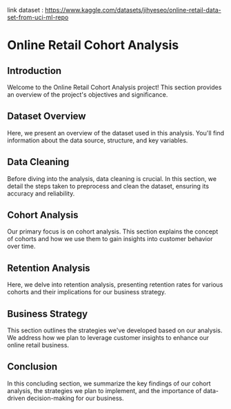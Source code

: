 link dataset : https://www.kaggle.com/datasets/jihyeseo/online-retail-data-set-from-uci-ml-repo

# Online Retail Cohort Analysis

## Introduction

Welcome to the Online Retail Cohort Analysis project! This section provides an overview of the project's objectives and significance.

## Dataset Overview

Here, we present an overview of the dataset used in this analysis. You'll find information about the data source, structure, and key variables.

## Data Cleaning

Before diving into the analysis, data cleaning is crucial. In this section, we detail the steps taken to preprocess and clean the dataset, ensuring its accuracy and reliability.

## Cohort Analysis

Our primary focus is on cohort analysis. This section explains the concept of cohorts and how we use them to gain insights into customer behavior over time.

## Retention Analysis

Here, we delve into retention analysis, presenting retention rates for various cohorts and their implications for our business strategy.

## Business Strategy

This section outlines the strategies we've developed based on our analysis. We address how we plan to leverage customer insights to enhance our online retail business.

## Conclusion

In this concluding section, we summarize the key findings of our cohort analysis, the strategies we plan to implement, and the importance of data-driven decision-making for our business.
